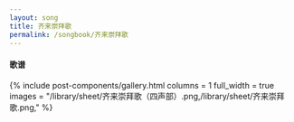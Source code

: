 ```yaml
---
layout: song
title: 齐来崇拜歌
permalink: /songbook/齐来崇拜歌
---
```


#### 歌谱

{% include post-components/gallery.html
    columns = 1
    full_width = true
    images = "/library/sheet/齐来崇拜歌（四声部）.png,/library/sheet/齐来崇拜歌.png,"
%}
